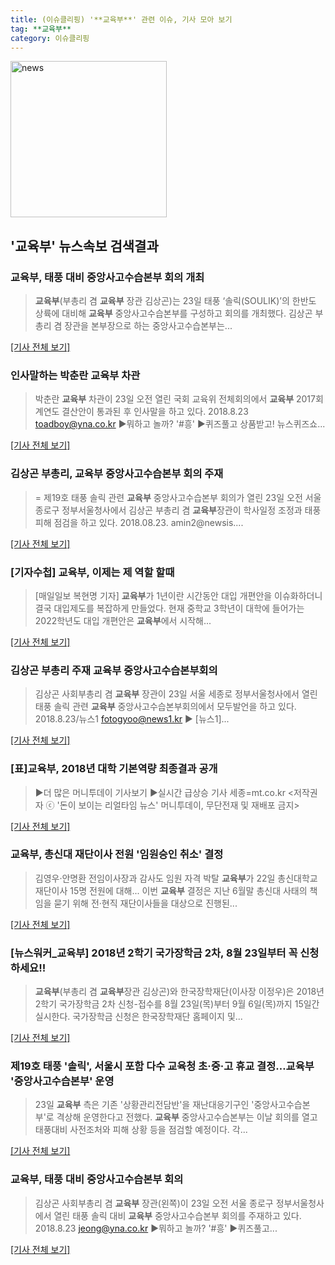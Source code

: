 ```yaml
---
title: (이슈클리핑) '**교육부**' 관련 이슈, 기사 모아 보기
tag: **교육부**
category: 이슈클리핑
---
```

<img width="250" alt="news" src="https://user-images.githubusercontent.com/42597476/44503468-74a2c480-a6d1-11e8-96ce-d3a2ce3119a1.png">

## **'**교육부**'** 뉴스속보 검색결과
### **교육부**, 태풍 대비 중앙사고수습본부 회의 개최

>**교육부**(부총리 겸 **교육부** 장관 김상곤)는 23일 태풍 ‘솔릭(SOULIK)’의 한반도 상륙에 대비해 **교육부** 중앙사고수습본부를 구성하고 회의를 개최했다. 김상곤 부총리 겸 장관을 본부장으로 하는 중앙사고수습본부는...

[[기사 전체 보기]](http://news.heraldcorp.com/view.php?ud=20180823000079)

### 인사말하는 박춘란 **교육부** 차관

>박춘란 **교육부** 차관이 23일 오전 열린 국회 교육위 전체회의에서 **교육부** 2017회계연도 결산안이 통과된 후 인사말을 하고 있다. 2018.8.23 toadboy@yna.co.kr ▶뭐하고 놀까? '#흥' ▶퀴즈풀고 상품받고! 뉴스퀴즈쇼...

[[기사 전체 보기]](http://app.yonhapnews.co.kr/YNA/Basic/SNS/r.aspx?c=PYH20180823075700013&did=1196m)

### 김상곤 부총리, **교육부** 중앙사고수습본부 회의 주재

>= 제19호 태풍 솔릭 관련 **교육부** 중앙사고수습본부 회의가 열린 23일 오전 서울 종로구 정부서울청사에서 김상곤 부총리 겸 **교육부**장관이 학사일정 조정과 태풍피해 점검을 하고 있다. 2018.08.23. amin2@newsis....

[[기사 전체 보기]](http://www.newsis.com/view/?id=NISI20180823_0014394719)

### [기자수첩] **교육부**, 이제는 제 역할 할때

>[매일일보 복현명 기자]  **교육부**가 1년이란 시간동안 대입 개편안을 이슈화하더니 결국 대입제도를 복잡하게 만들었다.  현재 중학교 3학년이 대학에 들어가는 2022학년도 대입 개편안은 **교육부**에서 시작해...

[[기사 전체 보기]](http://www.m-i.kr/news/articleView.html?idxno=445996)

### 김상곤 부총리 주재 **교육부** 중앙사고수습본부회의

>김상곤 사회부총리 겸 **교육부** 장관이 23일 서울 세종로 정부서울청사에서 열린 태풍 솔릭 관련 **교육부** 중앙사고수습본부회의에서 모두발언을 하고 있다. 2018.8.23/뉴스1 fotogyoo@news1.kr ▶ [뉴스1]...

[[기사 전체 보기]](http://news1.kr/photos/view/?3266264)

### [표]**교육부**, 2018년 대학 기본역량 최종결과 공개

>▶더 많은 머니투데이 기사보기 ▶실시간 급상승 기사 세종=mt.co.kr <저작권자 ⓒ '돈이 보이는 리얼타임 뉴스' 머니투데이, 무단전재 및 재배포 금지>

[[기사 전체 보기]](http://news.mt.co.kr/mtview.php?no=2018082313565366125)

### **교육부**, 총신대 재단이사 전원 '임원승인 취소' 결정

>김영우·안명환 전임이사장과 감사도 임원 자격 박탈 **교육부**가 22일 총신대학교 재단이사 15명 전원에 대해... 이번 **교육부** 결정은 지난 6월말 총신대 사태의 책임을 묻기 위해 전·현직 재단이사들을 대상으로 진행된...

[[기사 전체 보기]](http://www.newscj.com/news/articleView.html?idxno=548781)

### [뉴스워커_**교육부**] 2018년 2학기 국가장학금 2차, 8월 23일부터 꼭 신청하세요!!

>**교육부**(부총리 겸 **교육부**장관 김상곤)와 한국장학재단(이사장 이정우)은 2018년 2학기 국가장학금 2차 신청-접수를 8월 23일(목)부터 9월 6일(목)까지 15일간 실시한다. 국가장학금 신청은 한국장학재단 홈페이지 및...

[[기사 전체 보기]](http://www.newsworker.co.kr/news/articleView.html?idxno=21246)

### 제19호 태풍 '솔릭', 서울시 포함 다수 교육청 초·중·고 휴교 결정…**교육부** '중앙사고수습본부' 운영

>23일 **교육부** 측은 기존 '상황관리전담반'을 재난대응기구인 '중앙사고수습본부'로 격상해 운영한다고 전했다.   **교육부** 중앙사고수습본부는 이날 회의를 열고 태풍대비 사전조처와 피해 상황 등을 점검할 예정이다. 각...

[[기사 전체 보기]](http://www.topstarnews.net/news/articleView.html?idxno=469437)

### **교육부**, 태풍 대비 중앙사고수습본부 회의

>김상곤 사회부총리 겸 **교육부** 장관(왼쪽)이 23일 오전 서울 종로구 정부서울청사에서 열린 태풍 솔릭 대비 **교육부** 중앙사고수습본부 회의를 주재하고 있다. 2018.8.23 jeong@yna.co.kr ▶뭐하고 놀까? '#흥' ▶퀴즈풀고...

[[기사 전체 보기]](http://app.yonhapnews.co.kr/YNA/Basic/SNS/r.aspx?c=PYH20180823081600013&did=1196m)


